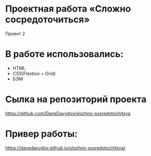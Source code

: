 # Проектная работа «Сложно сосредоточиться»

Проект 2

# В работе использовались:
- HTML
- CSS(Flexbox + Grid)
- БЭМ

# Сылка на репозиторий проекта
https://github.com/DaneDavydov/slozhno-sosredotochitsya

# Привер работы:
https://danedavydov.github.io/slozhno-sosredotochitsya/
